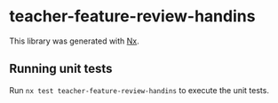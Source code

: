 # teacher-feature-review-handins

This library was generated with [Nx](https://nx.dev).

## Running unit tests

Run `nx test teacher-feature-review-handins` to execute the unit tests.
